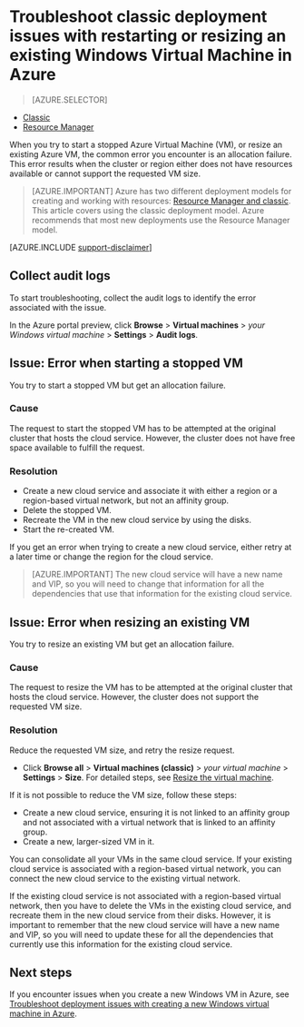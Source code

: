 <properties
    pageTitle="VM restarting or resizing issues | Azure"
    description="Troubleshoot classic deployment issues with restarting or resizing an existing Windows Virtual Machine in Azure"
    services="virtual-machines-windows"
    documentationcenter=""
    author="Deland-Han"
    manager="felixwu"
    editor=""
    tags="top-support-issue" />
<tags
    ms.assetid="aa854fff-c057-4b8e-ad77-e4dbc39648cc"
    ms.service="virtual-machines-windows"
    ms.topic="support-article"
    ms.tgt_pltfrm="vm-windows"
    ms.workload="required"
    ms.date="01/10/2017"
    wacn.date=""
    ms.devlang="na"
    ms.author="delhan" />

# Troubleshoot classic deployment issues with restarting or resizing an existing Windows Virtual Machine in Azure
> [AZURE.SELECTOR]
- [Classic](/documentation/articles/virtual-machines-windows-classic-restart-resize-error-troubleshooting/)
- [Resource Manager](/documentation/articles/virtual-machines-windows-restart-resize-error-troubleshooting/)

When you try to start a stopped Azure Virtual Machine (VM), or resize an existing Azure VM, the common error you encounter is an allocation failure. This error results when the cluster or region either does not have resources available or cannot support the requested VM size.

> [AZURE.IMPORTANT]
> Azure has two different deployment models for creating and working with resources:  [Resource Manager and classic](/documentation/articles/resource-manager-deployment-model/).  This article covers using the classic deployment model. Azure recommends that most new deployments use the Resource Manager model.
> 
> 

[AZURE.INCLUDE [support-disclaimer](../../includes/support-disclaimer.md)]

## Collect audit logs
To start troubleshooting, collect the audit logs to identify the error associated with the issue.

In the Azure portal preview, click **Browse** > **Virtual machines** > *your Windows virtual machine* > **Settings** > **Audit logs**.

## Issue: Error when starting a stopped VM
You try to start a stopped VM but get an allocation failure.

### Cause
The request to start the stopped VM has to be attempted at the original cluster that hosts the cloud service. However, the cluster does not have free space available to fulfill the request.

### Resolution
* Create a new cloud service and associate it with either a region or a region-based virtual network, but not an affinity group.
* Delete the stopped VM.
* Recreate the VM in the new cloud service by using the disks.
* Start the re-created VM.

If you get an error when trying to create a new cloud service, either retry at a later time or change the region for the cloud service.

> [AZURE.IMPORTANT]
> The new cloud service will have a new name and VIP, so you will need to change that information for all the dependencies that use that information for the existing cloud service.
> 
> 

## Issue: Error when resizing an existing VM
You try to resize an existing VM but get an allocation failure.

### Cause
The request to resize the VM has to be attempted at the original cluster that hosts the cloud service. However, the cluster does not support the requested VM size.

### Resolution
Reduce the requested VM size, and retry the resize request.

* Click **Browse all** > **Virtual machines (classic)** > *your virtual machine* > **Settings** > **Size**. For detailed steps, see [Resize the virtual machine](https://msdn.microsoft.com/zh-cn/library/dn168976.aspx).

If it is not possible to reduce the VM size, follow these steps:

* Create a new cloud service, ensuring it is not linked to an affinity group and not associated with a virtual network that is linked to an affinity group.
* Create a new, larger-sized VM in it.

You can consolidate all your VMs in the same cloud service. If your existing cloud service is associated with a region-based virtual network, you can connect the new cloud service to the existing virtual network.

If the existing cloud service is not associated with a region-based virtual network, then you have to delete the VMs in the existing cloud service, and recreate them in the new cloud service from their disks. However, it is important to remember that the new cloud service will have a new name and VIP, so you will need to update these for all the dependencies that currently use this information for the existing cloud service.

## Next steps
If you encounter issues when you create a new Windows VM in Azure, see [Troubleshoot deployment issues with creating a new Windows virtual machine in Azure](/documentation/articles/virtual-machines-windows-troubleshoot-deployment-new-vm/).